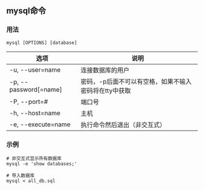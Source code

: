 ## mysql命令
### 用法
```
mysql [OPTIONS] [database]
```

| 选项                  | 说明                                                  |
| --------------------- | ----------------------------------------------------- |
| -u, --user=name       | 连接数据库的用户                                      |
| -p, --password[=name] | 密码，-p后面不可以有空格，如果不输入密码将在tty中获取 |
| -P, --port=#          | 端口号                                                |
| -h, --host=name       | 主机                                                  |
| -e, --execute=name    | 执行命令然后退出（非交互式）                          |

### 示例

```shell
# 非交互式显示所有数据库
mysql -e 'show databases;'

# 导入数据库
mysql < all_db.sql
```
